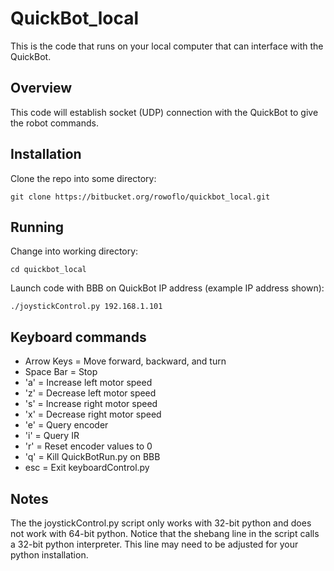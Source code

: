 # QuickBot_local
This is the code that runs on your local computer that can interface with the QuickBot.

## Overview
This code will establish socket (UDP) connection with the QuickBot to give the robot commands.

## Installation
Clone the repo into some directory:

    git clone https://bitbucket.org/rowoflo/quickbot_local.git

## Running
Change into working directory:

    cd quickbot_local

Launch code with BBB on QuickBot IP address (example IP address shown):

    ./joystickControl.py 192.168.1.101

## Keyboard commands

* Arrow Keys = Move forward, backward, and turn
* Space Bar = Stop
* 'a' = Increase left motor speed
* 'z' = Decrease left motor speed
* 's' = Increase right motor speed
* 'x' = Decrease right motor speed
* 'e' = Query encoder
* 'i' = Query IR
* 'r' = Reset encoder values to 0
* 'q' = Kill QuickBotRun.py on BBB
* esc = Exit keyboardControl.py

## Notes
The the joystickControl.py script only works with 32-bit python and does not work with 64-bit python. Notice that the shebang line in the script calls a 32-bit python interpreter. This line may need to be adjusted for your python installation.
